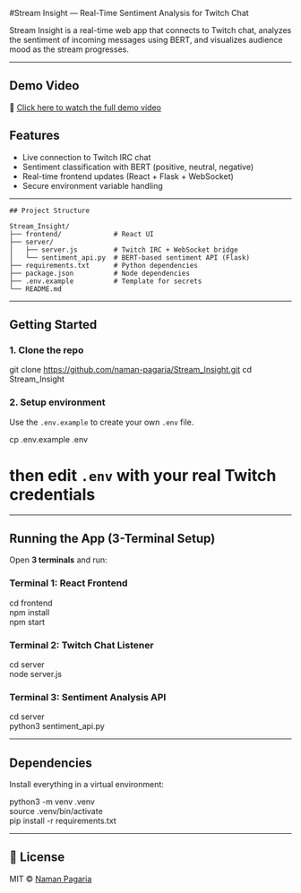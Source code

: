 #Stream Insight — Real-Time Sentiment Analysis for Twitch Chat

Stream Insight is a real-time web app that connects to Twitch chat, analyzes the sentiment of incoming messages using BERT, and visualizes audience mood as the stream progresses.

---

## Demo Video
🎥 [Click here to watch the full demo video](https://drive.google.com/file/d/1t1tWyzdh4O6k-3e6xQIeaarnt6Tx278r/view?usp=sharing)


## Features

- Live connection to Twitch IRC chat
- Sentiment classification with BERT (positive, neutral, negative)
- Real-time frontend updates (React + Flask + WebSocket)
- Secure environment variable handling

---
```
## Project Structure

Stream_Insight/
├── frontend/             # React UI
├── server/
│   ├── server.js         # Twitch IRC + WebSocket bridge
│   └── sentiment_api.py  # BERT-based sentiment API (Flask)
├── requirements.txt      # Python dependencies
├── package.json          # Node dependencies
├── .env.example          # Template for secrets
└── README.md
```
---

## Getting Started

### 1. Clone the repo

git clone https://github.com/naman-pagaria/Stream_Insight.git
cd Stream_Insight

### 2. Setup environment

Use the `.env.example` to create your own `.env` file.

cp .env.example .env  
# then edit `.env` with your real Twitch credentials

---

## Running the App (3-Terminal Setup)

Open **3 terminals** and run:

### Terminal 1: React Frontend

cd frontend  
npm install  
npm start

### Terminal 2: Twitch Chat Listener

cd server  
node server.js

### Terminal 3: Sentiment Analysis API

cd server  
python3 sentiment_api.py

---

## Dependencies

Install everything in a virtual environment:

python3 -m venv .venv  
source .venv/bin/activate  
pip install -r requirements.txt

---

## 📄 License

MIT © [Naman Pagaria](https://github.com/naman-pagaria)
